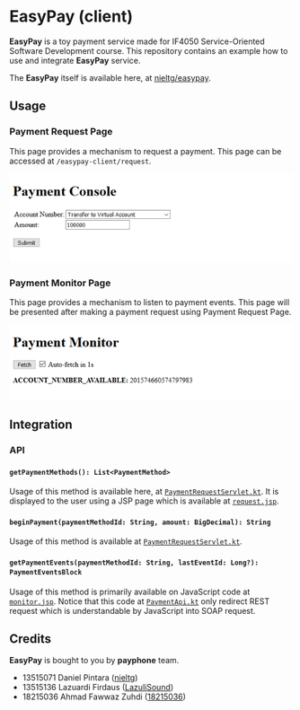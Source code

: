 # EasyPay (client)

**EasyPay** is a toy payment service made for IF4050 Service-Oriented Software Development course. This repository contains an example how to use and integrate **EasyPay** service.

The **EasyPay** itself is available here, at [nieltg/easypay](https://github.com/nieltg/easypay).

## Usage

### Payment Request Page

This page provides a mechanism to request a payment. This page can be accessed at `/easypay-client/request`.

![Payment Console](doc/Screenshot_2018-11-28%20Payment%20Console.png)

### Payment Monitor Page

This page provides a mechanism to listen to payment events. This page will be presented after making a payment request using Payment Request Page.

![Payment Monitor](doc/Screenshot_2018-11-28%20Payment%20Monitor.png)

## Integration

### API

#### `getPaymentMethods(): List<PaymentMethod>`

Usage of this method is available here, at [`PaymentRequestServlet.kt`](https://github.com/LazuliSound/easypay-client/blob/master/src/main/kotlin/payphone/easypay/client/PaymentRequestServlet.kt#L15). It is displayed to the user using a JSP page which is available at [`request.jsp`](https://github.com/LazuliSound/easypay-client/blob/master/src/main/webapp/WEB-INF/jsp/request.jsp#L34).

#### `beginPayment(paymentMethodId: String, amount: BigDecimal): String`

Usage of this method is available at [`PaymentRequestServlet.kt`](https://github.com/LazuliSound/easypay-client/blob/master/src/main/kotlin/payphone/easypay/client/PaymentRequestServlet.kt#L24).

#### `getPaymentEvents(paymentMethodId: String, lastEventId: Long?): PaymentEventsBlock`

Usage of this method is primarily available on JavaScript code at [`monitor.jsp`](https://github.com/LazuliSound/easypay-client/blob/master/src/main/webapp/WEB-INF/jsp/monitor.jsp#L26). Notice that this code at [`PaymentApi.kt`](https://github.com/LazuliSound/easypay-client/blob/master/src/main/kotlin/payphone/easypay/client/rs/PaymentApi.kt#L22) only redirect REST request which is understandable by JavaScript into SOAP request.

## Credits

**EasyPay** is bought to you by **payphone** team.

- 13515071 Daniel Pintara ([nieltg](https://github.com/nieltg))
- 13515136 Lazuardi Firdaus ([LazuliSound](https://github.com/LazuliSound))
- 18215036 	Ahmad Fawwaz Zuhdi ([18215036](https://github.com/18215036))

